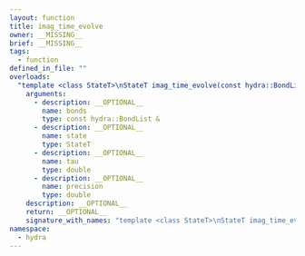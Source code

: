 ```yaml
---
layout: function
title: imag_time_evolve
owner: __MISSING__
brief: __MISSING__
tags:
  - function
defined_in_file: ""
overloads:
  "template <class StateT>\nStateT imag_time_evolve(const hydra::BondList &, StateT, double, double)":
    arguments:
      - description: __OPTIONAL__
        name: bonds
        type: const hydra::BondList &
      - description: __OPTIONAL__
        name: state
        type: StateT
      - description: __OPTIONAL__
        name: tau
        type: double
      - description: __OPTIONAL__
        name: precision
        type: double
    description: __OPTIONAL__
    return: __OPTIONAL__
    signature_with_names: "template <class StateT>\nStateT imag_time_evolve(const hydra::BondList & bonds, StateT state, double tau, double precision)"
namespace:
  - hydra
---
```

